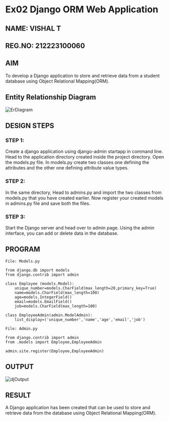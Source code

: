 # Ex02 Django ORM Web Application
## NAME: VISHAL T
## REG.NO: 212223100060
## AIM
To develop a Django application to store and retrieve data from a student database using Object Relational Mapping(ORM).

## Entity Relationship Diagram

![ErDiagram](https://user-images.githubusercontent.com/119559366/232076998-5a3072df-440a-47f4-a930-f5c99e4b7cae.png)


## DESIGN STEPS

### STEP 1:
Create a django application using django-admin startapp <appname> in command line.
Head to the application directory created inside the project directory. Open the models.py file.
In models.py create two classes one defining the attributes and the other one defining attribute value types.
### STEP 2:
In the same directory, Head to admins.py and import the two classes from models.py that you have created earlier.
Now register your created models in admins.py file and save both the files.
### STEP 3:
Start the Django server and head over to admin page.
Using the admin interface, you can add or delete data in the database.

## PROGRAM
```
File: Models.py

from django.db import models
from django.contrib import admin

class Employee (models.Model):
    unique_number=models.CharField(max_length=20,primary_key=True)
    name=models.CharField(max_length=100)
    age=models.IntegerField()
    email=models.EmailField()
    job=models.CharField(max_length=100)

class EmployeeAdmin(admin.ModelAdmin):
    list_display=('unique_number','name','age','email','job')

File: Admin.py

from django.contrib import admin
from .models import Employee,EmployeeAdmin

admin.site.register(Employee,EmployeeAdmin)
```

## OUTPUT

![djOutput](https://user-images.githubusercontent.com/119559366/232080061-2cb73937-ed19-4faa-97c9-7d78dcf55dec.png)


## RESULT
A Django application has been created that can be used to store and retrieve data from the database using Object Relational Mapping(ORM).
